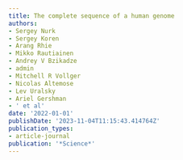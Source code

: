 ```yaml
---
title: The complete sequence of a human genome
authors:
- Sergey Nurk
- Sergey Koren
- Arang Rhie
- Mikko Rautiainen
- Andrey V Bzikadze
- admin
- Mitchell R Vollger
- Nicolas Altemose
- Lev Uralsky
- Ariel Gershman
- ' et al'
date: '2022-01-01'
publishDate: '2023-11-04T11:15:43.414764Z'
publication_types:
- article-journal
publication: '*Science*'
---
```

